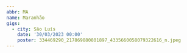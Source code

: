 ```yaml
---
abbr: MA
name: Maranhão
gigs:
  - city: São Luís
    date: '30/03/2023 00:00'
    poster: 334469290_217869880801897_4335660058079322616_n.jpeg
---
```


